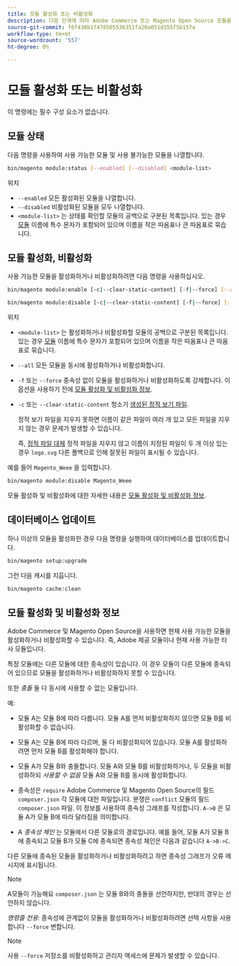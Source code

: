 ```yaml
---
title: 모듈 활성화 또는 비활성화
description: 다음 단계에 따라 Adobe Commerce 또는 Magento Open Source 모듈을 관리합니다.
source-git-commit: f6f438b17478505536351fa20a051d355f5b157a
workflow-type: tm+mt
source-wordcount: '557'
ht-degree: 0%

---
```



# 모듈 활성화 또는 비활성화

이 명령에는 필수 구성 요소가 없습니다.

## 모듈 상태

다음 명령을 사용하여 사용 가능한 모듈 및 사용 불가능한 모듈을 나열합니다.

```bash
bin/magento module:status [--enabled] [--disabled] <module-list>
```

위치

* `--enabled` 모든 활성화된 모듈을 나열합니다.
* `--disabled` 비활성화된 모듈을 모두 나열합니다.
* `<module-list>` 는 상태를 확인할 모듈의 공백으로 구분된 목록입니다. 있는 경우 [모듈](https://glossary.magento.com/module) 이름에 특수 문자가 포함되어 있으며 이름을 작은 따옴표나 큰 따옴표로 묶습니다.

## 모듈 활성화, 비활성화

사용 가능한 모듈을 활성화하거나 비활성화하려면 다음 명령을 사용하십시오.

```bash
bin/magento module:enable [-c|--clear-static-content] [-f|--force] [--all] <module-list>
```

```bash
bin/magento module:disable [-c|--clear-static-content] [-f|--force] [--all] <module-list>
```

위치

* `<module-list>` 는 활성화하거나 비활성화할 모듈의 공백으로 구분된 목록입니다. 있는 경우 [모듈](https://glossary.magento.com/module) 이름에 특수 문자가 포함되어 있으며 이름을 작은 따옴표나 큰 따옴표로 묶습니다.
* `--all` 모든 모듈을 동시에 활성화하거나 비활성화합니다.
* `-f` 또는 `--force` 종속성 없이 모듈을 활성화하거나 비활성화하도록 강제합니다. 이 옵션을 사용하기 전에 [모듈 활성화 및 비활성화 정보](#about-enabling-and-disabling-modules).
* `-c` 또는 `--clear-static-content` 청소기 [생성된 정적 보기 파일](../../configuration/cli/static-view-file-deployment.md).

   정적 보기 파일을 지우지 못하면 이름이 같은 파일이 여러 개 있고 모든 파일을 지우지 않는 경우 문제가 발생할 수 있습니다.

   즉, [정적 파일 대체](../../configuration/cli/static-view-file-deployment.md) 정적 파일을 지우지 않고 이름이 지정된 파일이 두 개 이상 있는 경우 `logo.svg` 다른 폴백으로 인해 잘못된 파일이 표시될 수 있습니다.

예를 들어 `Magento_Weee` 을 입력합니다.

```bash
bin/magento module:disable Magento_Weee
```

모듈 활성화 및 비활성화에 대한 자세한 내용은 [모듈 활성화 및 비활성화 정보](#about-enabling-and-disabling-modules).

## 데이터베이스 업데이트

하나 이상의 모듈을 활성화한 경우 다음 명령을 실행하여 데이터베이스를 업데이트합니다.

```bash
bin/magento setup:upgrade
```

그런 다음 캐시를 지웁니다.

```bash
bin/magento cache:clean
```

## 모듈 활성화 및 비활성화 정보

Adobe Commerce 및 Magento Open Source을 사용하면 현재 사용 가능한 모듈을 활성화하거나 비활성화할 수 있습니다. 즉, Adobe 제공 모듈이나 현재 사용 가능한 타사 모듈입니다.

특정 모듈에는 다른 모듈에 대한 종속성이 있습니다. 이 경우 모듈이 다른 모듈에 종속되어 있으므로 모듈을 활성화하거나 비활성화하지 못할 수 있습니다.

또한 *충돌* 둘 다 동시에 사용할 수 없는 모듈입니다.

예:

* 모듈 A는 모듈 B에 따라 다릅니다. 모듈 A를 먼저 비활성화하지 않으면 모듈 B를 비활성화할 수 없습니다.

* 모듈 A는 모듈 B에 따라 다르며, 둘 다 비활성화되어 있습니다. 모듈 A를 활성화하려면 먼저 모듈 B를 활성화해야 합니다.

* 모듈 A가 모듈 B와 충돌합니다. 모듈 A와 모듈 B를 비활성화하거나, 두 모듈을 비활성화하되 *사용할 수 없음* 모듈 A와 모듈 B를 동시에 활성화합니다.

* 종속성은 `require` Adobe Commerce 및 Magento Open Source의 필드 `composer.json` 각 모듈에 대한 파일입니다. 분쟁은 `conflict` 모듈의 필드 `composer.json` 파일. 이 정보를 사용하여 종속성 그래프를 작성합니다. `A->B` 은 모듈 A가 모듈 B에 따라 달라짐을 의미합니다.

* A *종속성 체인* 는 모듈에서 다른 모듈로의 경로입니다. 예를 들어, 모듈 A가 모듈 B에 종속되고 모듈 B가 모듈 C에 종속되면 종속성 체인은 다음과 같습니다 `A->B->C`.

다른 모듈에 종속된 모듈을 활성화하거나 비활성화하려고 하면 종속성 그래프가 오류 메시지에 표시됩니다.

>[!NOTE]
>
>A모듈이 가능해요 `composer.json` 는 모듈 B와의 충돌을 선언하지만, 반대의 경우는 선언하지 않습니다.

*명령줄 전용:* 종속성에 관계없이 모듈을 활성화하거나 비활성화하려면 선택 사항을 사용합니다 `--force` 변합니다.

>[!NOTE]
>
>사용 `--force` 저장소를 비활성화하고 관리자 액세스에 문제가 발생할 수 있습니다.
